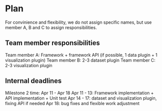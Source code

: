 # Plan

For convinience and flexibility, we do not assign specific names, but use member A, B and C to assign responsibilities.

## Team member responsibilities
Team member A: Framework + framework API (if possible, 1 data plugin + 1 visualization plugin)
Team member B: 2-3 dataset plugin
Team member C: 2-3 visualization plugin

## Internal deadlines
Milestone 2 time: Apr 11 - Apr 18
Apr 11 - 13: Framework implementation + API implementation + Unit test
Apr 14 - 17: dataset and visualization plugin, fixing API if needed
Apr 18: bug fixes and flexible work adjustment
